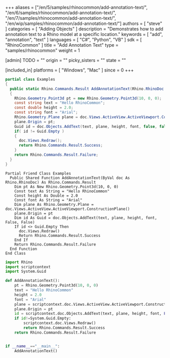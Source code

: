 +++
aliases = ["/en/5/samples/rhinocommon/add-annotation-text/", "/en/6/samples/rhinocommon/add-annotation-text/", "/en/7/samples/rhinocommon/add-annotation-text/", "/en/wip/samples/rhinocommon/add-annotation-text/"]
authors = [ "steve" ]
categories = [ "Adding Objects" ]
description = "Demonstrates how to add annotation text to a Rhino model at a specific location."
keywords = [ "add", "annotation", "text" ]
languages = [ "C#", "Python", "VB" ]
sdk = [ "RhinoCommon" ]
title = "Add Annotation Text"
type = "samples/rhinocommon"
weight = 1

[admin]
TODO = ""
origin = ""
picky_sisters = ""
state = ""

[included_in]
platforms = [ "Windows", "Mac" ]
since = 0
+++

<div class="codetab-content" id="cs">

```cs
partial class Examples
{
  public static Rhino.Commands.Result AddAnnotationText(Rhino.RhinoDoc doc)
  {
    Rhino.Geometry.Point3d pt = new Rhino.Geometry.Point3d(10, 0, 0);
    const string text = "Hello RhinoCommon";
    const double height = 2.0;
    const string font = "Arial";
    Rhino.Geometry.Plane plane = doc.Views.ActiveView.ActiveViewport.ConstructionPlane();
    plane.Origin = pt;
    Guid id = doc.Objects.AddText(text, plane, height, font, false, false);
    if( id != Guid.Empty )
    {
      doc.Views.Redraw();
      return Rhino.Commands.Result.Success;
    }
    return Rhino.Commands.Result.Failure;
  }
}
```

</div>


<div class="codetab-content" id="vb">

```vbnet
Partial Friend Class Examples
  Public Shared Function AddAnnotationText(ByVal doc As Rhino.RhinoDoc) As Rhino.Commands.Result
	Dim pt As New Rhino.Geometry.Point3d(10, 0, 0)
	Const text As String = "Hello RhinoCommon"
	Const height As Double = 2.0
	Const font As String = "Arial"
	Dim plane As Rhino.Geometry.Plane = doc.Views.ActiveView.ActiveViewport.ConstructionPlane()
	plane.Origin = pt
	Dim id As Guid = doc.Objects.AddText(text, plane, height, font, False, False)
	If id <> Guid.Empty Then
	  doc.Views.Redraw()
	  Return Rhino.Commands.Result.Success
	End If
	Return Rhino.Commands.Result.Failure
  End Function
End Class
```

</div>


<div class="codetab-content" id="py">

```python
import Rhino
import scriptcontext
import System.Guid

def AddAnnotationText():
    pt = Rhino.Geometry.Point3d(10, 0, 0)
    text = "Hello RhinoCommon"
    height = 2.0
    font = "Arial"
    plane = scriptcontext.doc.Views.ActiveView.ActiveViewport.ConstructionPlane()
    plane.Origin = pt
    id = scriptcontext.doc.Objects.AddText(text, plane, height, font, False, False)
    if id!=System.Guid.Empty:
        scriptcontext.doc.Views.Redraw()
        return Rhino.Commands.Result.Success
    return Rhino.Commands.Result.Failure


if __name__=="__main__":
    AddAnnotationText()
```

</div>
